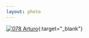 ```yaml
---
layout: photo
---
```


[![078 Arturo](https://c1.staticflickr.com/1/705/21236603791_0ede6d2576_c.jpg)](https://www.flickr.com/photos/131440297@N08/21236603791/){:target="_blank"}
